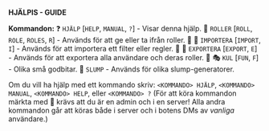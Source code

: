 **HJÄLPIS - GUIDE**

**Kommandon:**
:question: `HJÄLP` [`HELP`, `MANUAL`, `?`] - Visar denna hjälp.
:busts_in_silhouette: `ROLLER` [`ROLL`, `ROLE`, `ROLES`, `R`] - Används för att ge eller ta ifrån roller. :triangular_flag_on_post:
:pencil: `IMPORTERA` [`IMPORT`, `I`] - Används för att importera ett filter eller regler. :triangular_flag_on_post:
:floppy_disk: `EXPORTERA` [`EXPORT`, `E`] - Används för att exportera alla användare och deras roller. :triangular_flag_on_post:
:performing_arts: `KUL` [`FUN`, `F`] - Olika små godbitar.
:game_die: `SLUMP` - Används för olika slump-generatorer.

Om du vill ha hjälp med ett kommando skriv: `<KOMMANDO> HJÄLP`, `<KOMMANDO> MANUAL`, `<KOMMANDO> HELP`, eller `<KOMMANDO> ?`
(För att köra kommandon märkta med :triangular_flag_on_post: krävs att du är en admin och i en server! Alla andra kommandon går att köras både i server och i botens DMs av *vanliga* användare.)